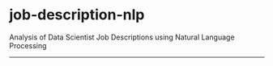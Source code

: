 # job-description-nlp
Analysis of Data Scientist Job Descriptions using Natural Language Processing
***
